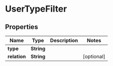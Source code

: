 

# UserTypeFilter


## Properties

| Name | Type | Description | Notes |
|------------ | ------------- | ------------- | -------------|
|**type** | **String** |  |  |
|**relation** | **String** |  |  [optional] |



